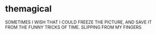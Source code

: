 # themagical
SOMETIMES I WISH THAT I COULD FREEZE THE PICTURE, AND SAVE IT FROM THE FUNNY TRICKS OF TIME. SLIPPING FROM MY FINGERS

